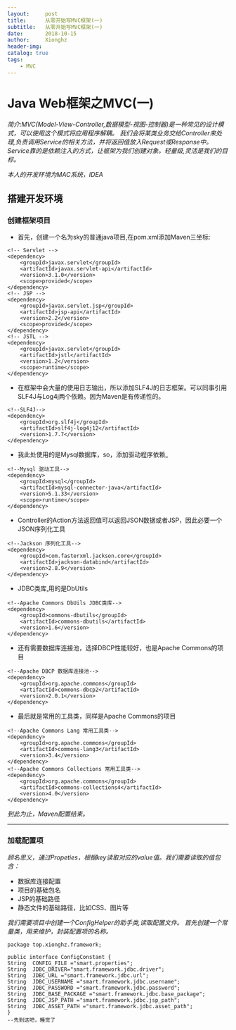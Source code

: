 ```yaml
---
layout:     post
title:      从零开始写MVC框架(一)
subtitle:   从零开始写MVC框架(一)
date:       2018-10-15
author:     Xionghz
header-img: 
catalog: true
tags:
    - MVC
---
```


# Java Web框架之MVC(一)

_简介:MVC(Model-View-Controller,数据模型-视图-控制器)是一种常见的设计模式，可以使用这个模式将应用程序解耦。
我们会将某类业务交给Controller来处理,负责调用Service的相关方法，并将返回值放入Request或Response中。
Service靠的是依赖注入的方式，让框架为我们创建对象。轻量级,灵活是我们的目标。_

_本人的开发环境为MAC系统，IDEA_

## 搭建开发环境
### 创建框架项目
* 首先，创建一个名为sky的普通java项目,在pom.xml添加Maven三坐标:

```
<!-- Servlet -->
<dependency>
    <groupId>javax.servlet</groupId>
    <artifactId>javax.servlet-api</artifactId>
    <version>3.1.0</version>
    <scope>provided</scope>
</dependency>
<!-- JSP -->
<dependency>
    <groupId>javax.servlet.jsp</groupId>
    <artifactId>jsp-api</artifactId>
    <version>2.2</version>
    <scope>provided</scope>
</dependency>
<!-- JSTL -->
<dependency>
    <groupId>javax.servlet</groupId>
    <artifactId>jstl</artifactId>
    <version>1.2</version>
    <scope>runtime</scope>
</dependency>
```

* 在框架中会大量的使用日志输出，所以添加SLF4J的日志框架。可以同事引用SLF4J与Log4j两个依赖。因为Maven是有传递性的。

```    
<!--SLF4J-->
<dependency>
    <groupId>org.slf4j</groupId>
    <artifactId>slf4j-log4j12</artifactId>
    <version>1.7.7</version>
</dependency>
```

* 我此处使用的是Mysql数据库，so，添加驱动程序依赖_

```
<!--Mysql 驱动工具-->
<dependency>
    <groupId>mysql</groupId>
    <artifactId>mysql-connector-java</artifactId>
    <version>5.1.33</version>
    <scope>runtime</scope>
</dependency>
```

* Controller的Action方法返回值可以返回JSON数据或者JSP，因此必要一个JSON序列化工具

```
<!--Jackson 序列化工具-->
<dependency>
    <groupId>com.fasterxml.jackson.core</groupId>
    <artifactId>jackson-databind</artifactId>
    <version>2.8.9</version>
</dependency>
```

* JDBC类库,用的是DbUtils

```
<!--Apache Commons DbUils JDBC类库-->
<dependency>
    <groupId>commons-dbutils</groupId>
    <artifactId>commons-dbutils</artifactId>
    <version>1.6</version>
</dependency>
```

* 还有需要数据库连接池，选择DBCP性能较好，也是Apache Commons的项目

```
<!--Apache DBCP 数据库连接池-->
<dependency>
    <groupId>org.apache.commons</groupId>
    <artifactId>commons-dbcp2</artifactId>
    <version>2.0.1</version>
</dependency>
```

* 最后就是常用的工具类，同样是Apache Commons的项目

```
<!--Apache Commons Lang 常用工具类-->
<dependency>
    <groupId>org.apache.commons</groupId>
    <artifactId>commons-lang3</artifactId>
    <version>3.4</version>
</dependency>
<!--Apache Commons Collections 常用工具类-->
<dependency>
    <groupId>org.apache.commons</groupId>
    <artifactId>commons-collections4</artifactId>
    <version>4.0</version>
</dependency>
```

_到此为止，Maven配置结束。_

------------------------

### 加载配置项
_顾名思义，通过Propeties，根据key读取对应的value值。我们需要读取的值包含：_

* 数据库连接配置
* 项目的基础包名
* JSP的基础路径
* 静态文件的基础路径，比如CSS、图片等
   
_我们需要项目中创建一个ConfigHelper的助手类,读取配置文件。
首先创建一个常量类，用来维护，封装配置项的名称。_


```
package top.xionghz.framework;

public interface ConfigConstant {
String  CONFIG_FILE ="smart.properties";
String  JDBC_DRIVER="smart.framework.jdbc.driver";
String  JDBC_URL ="smart.framework.jdbc.url";
String  JDBC_USERNAME ="smart.framework.jdbc.username";
String  JDBC_PASSWORD ="smart.framework.jdbc.password";
String  JDBC_BASE_PACKAGE ="smart.framework.jdbc.base_package";
String  JDBC_JSP_PATH ="smart.framework.jdbc.jsp_path";
String  JDBC_ASSET_PATH ="smart.framework.jdbc.asset_path";
}
--先到这吧，睡觉了
```
